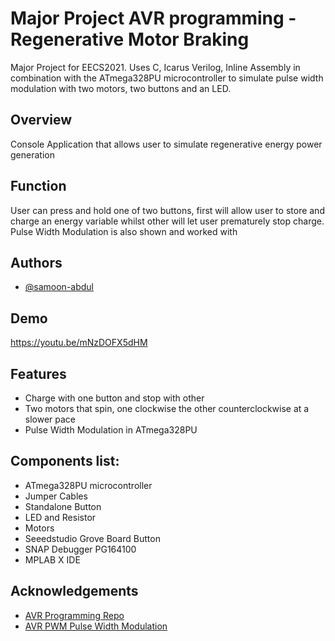 
# Major Project AVR programming - Regenerative Motor Braking

Major Project for EECS2021. Uses C, Icarus Verilog, Inline Assembly in combination with the ATmega328PU microcontroller to simulate pulse width modulation with two motors, two buttons and an LED.

## Overview

Console Application that allows user to simulate regenerative energy power generation

## Function
User can press and hold one of two buttons, first will allow user to store and charge an energy variable whilst other will let user prematurely stop charge. 
Pulse Width Modulation is also shown and worked with

## Authors

- [@samoon-abdul](https://github.com/samoon-abdul)

## Demo

https://youtu.be/mNzDOFX5dHM

## Features

- Charge with one button and stop with other
- Two motors that spin, one clockwise the other counterclockwise at a slower pace
- Pulse Width Modulation in ATmega328PU


## Components list:
- ATmega328PU microcontroller
- Jumper Cables
- Standalone Button
- LED and Resistor
- Motors
- Seeedstudio Grove Board Button
- SNAP Debugger PG164100
- MPLAB X IDE



## Acknowledgements

 - [AVR Programming Repo](https://github.com/hexagon5un/AVR-Programming)
 - [AVR PWM Pulse Width Modulation](https://www.electroschematics.com/avr-pwm/)
